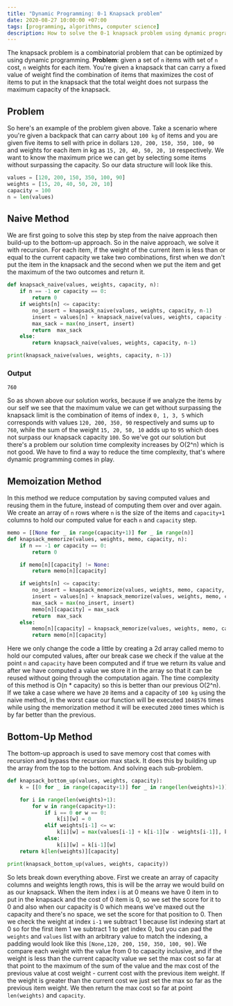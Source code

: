 ```yaml
---
title: "Dynamic Programming: 0-1 Knapsack problem"
date: 2020-08-27 10:00:00 +07:00
tags: [programming, algorithms, computer science]
description: How to solve the 0-1 knapsack problem using dynamic programming
---
```


The knapsack problem is a combinatorial problem that can be optimized by using dynamic programming. 
<b>Problem</b>: given a set of `n` items with set of `n` cost, `n` weights for each item. You're given a knapsack that can carry a fixed value of weight find the combination of items that maximizes the cost of items to put in the knapsack that the total weight does not surpass the maximum capacity of the knapsack.

## Problem
So here's an example of the problem given above. Take a scenario where you're given a backpack that can carry about `100 kg` of items and you are given five items to sell with price in dollars `120, 200, 150, 350, 100, 90` and weights for each item in kg as `15, 20, 40, 50, 20, 10` respectively. We want to know the maximum price we can get by selecting some items without surpassing the capacity. So our data structure will look like this.
```python
values = [120, 200, 150, 350, 100, 90]
weights = [15, 20, 40, 50, 20, 10]
capacity = 100
n = len(values)
```

## Naive Method
We are first going to solve this step by step from the naive approach then build-up to the bottom-up approach. So in the naive approach, we solve it with recursion. For each item, if the weight of the current item is less than or equal to the current capacity we take two combinations, first when we don't put the item in the knapsack and the second when we put the item and get the maximum of the two outcomes and return it.
```python
def knapsack_naive(values, weights, capacity, n):
    if n == -1 or capacity == 0:
        return 0
    if weights[n] <= capacity:
        no_insert = knapsack_naive(values, weights, capacity, n-1)
        insert = values[n] + knapsack_naive(values, weights, capacity - weights[n], n-1)
        max_sack = max(no_insert, insert)
        return  max_sack
    else:
        return knapsack_naive(values, weights, capacity, n-1) 

print(knapsack_naive(values, weights, capacity, n-1))

```
### Output
```
760
```
So as shown above our solution works, because if we analyze the items by our self we see that the maximum value we can get without surpassing the knapsack limit is the combination of items of index `0, 1, 3, 5` which corresponds with values `120, 200, 350, 90` respectively and sums up to `760`, while the sum of the weight `15, 20, 50, 10` adds up to `95` which does not surpass our knapsack capacity `100`. So we've got our solution but there's a problem our solution time complexity increases by O(2^n) which is not good. We have to find a way to reduce the time complexity, that's where dynamic programming comes in play.

## Memoization Method
In this method we reduce computation by saving computed values and reusing them in the future, instead of computing them over and over again. We create an array of `n` rows where `n` is the size of the items and `capacity+1` columns to hold our computed value for each `n` and `capacity` step. 
```python
memo = [[None for _ in range(capacity+1)] for _ in range(n)]
def knapsack_memorize(values, weights, memo, capacity, n):
    if n == -1 or capacity == 0:
        return 0

    if memo[n][capacity] != None:
        return memo[n][capacity]

    if weights[n] <= capacity: 
        no_insert = knapsack_memorize(values, weights, memo, capacity, n-1)
        insert = values[n] + knapsack_memorize(values, weights, memo, capacity - weights[n], n-1)
        max_sack = max(no_insert, insert)
        memo[n][capacity] = max_sack
        return  max_sack
    else:
        memo[n][capacity] = knapsack_memorize(values, weights, memo, capacity, n-1)
        return memo[n][capacity]
```
Here we only change the code a little by creating a 2d array called memo to hold our computed values, after our break case we check if the value at the point `n` and `capacity` have been computed and if true we return its value and after we have computed a value we store it in the array so that it can be reused without going through the computation again. The time complexity of this method is O(n * capacity) so this is better than our previous O(2^n). If we take a case where we have `20` items and a capacity of `100 kg` using the naive method, in the worst case our function will be executed `1048576` times while using the memorization method it will be executed `2000` times which is by far better than the previous.

## Bottom-Up Method
The bottom-up approach is used to save memory cost that comes with recursion and bypass the recursion max stack. It does this by building up the array from the top to the bottom. And solving each sub-problem.
```python
def knapsack_bottom_up(values, weights, capacity):
    k = [[0 for _ in range(capacity+1)] for _ in range(len(weights)+1)]

    for i in range(len(weights)+1):
        for w in range(capacity+1):
            if i == 0 or w == 0:
                k[i][w] = 0
            elif weights[i-1] <= w:
                k[i][w] = max(values[i-1] + k[i-1][w - weights[i-1]], k[i-1][w])
            else:
                k[i][w] = k[i-1][w]
    return k[len(weights)][capacity]

print(knapsack_bottom_up(values, weights, capacity))
```
So lets break down everything above. First we create an array of capacity columns and weights length rows, this is will be the array we would build on as our knapsack. When the item index i is at 0 means we have 0 item in to put in the knapsack and the cost of 0 item is 0, so we set the score for it to 0 and also when our capacity is 0 which means we've maxed out the capacity and there's no space, we set the score for that position to 0. Then we check the weight at index `i-1`  we subtract 1 because list indexing start at 0 so for the first item 1 we subtract 1 to get index 0, but you can pad the `weights` and `values` list with an arbitrary value to match the indexing, a padding would look like this `[None,120, 200, 150, 350, 100, 90]`. We compare each weight with the value from 0 to capacity inclusive, and if the weight is less than the current capacity value we set the max cost so far at that point to the maximum of the sum of the value and the max cost of the previous value at cost weight - current cost with the previous item weight. If the weight is greater than the current cost we just set the max so far as the previous item weight. We then return the max cost so far at point `len(weights)` and `capacity`.
